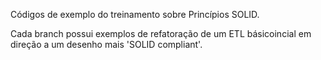 Códigos de exemplo do treinamento sobre Princípios SOLID.

Cada branch possui exemplos de refatoração de um ETL básicoincial em direção a um desenho mais 'SOLID compliant'.
